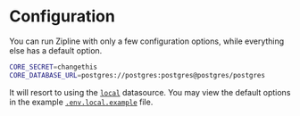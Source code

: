 # Configuration

You can run Zipline with only a few configuration options, while everything else has a default option.

```bash
CORE_SECRET=changethis
CORE_DATABASE_URL=postgres://postgres:postgres@postgres/postgres
```

It will resort to using the [`local`](/docs/config/datasource/local) datasource. You may view the default options in the example [`.env.local.example`](https://github.com/diced/zipline/blob/trunk/.env.local.example) file.